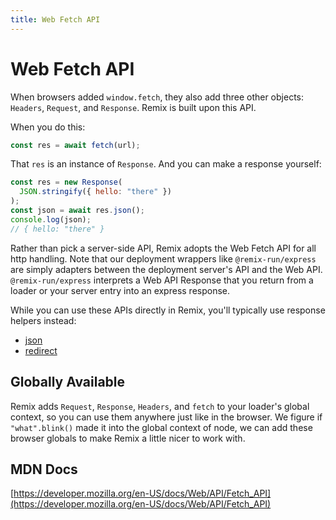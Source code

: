 ```yaml
---
title: Web Fetch API
---
```


# Web Fetch API

When browsers added `window.fetch`, they also add three other objects: `Headers`, `Request`, and `Response`. Remix is built upon this API.

When you do this:

```js
const res = await fetch(url);
```

That `res` is an instance of `Response`. And you can make a response yourself:

```js
const res = new Response(
  JSON.stringify({ hello: "there" })
);
const json = await res.json();
console.log(json);
// { hello: "there" }
```

Rather than pick a server-side API, Remix adopts the Web Fetch API for all http handling. Note that our deployment wrappers like `@remix-run/express` are simply adapters between the deployment server's API and the Web API. `@remix-run/express` interprets a Web API Response that you return from a loader or your server entry into an express response.

While you can use these APIs directly in Remix, you'll typically use response helpers instead:

- [json](../api/server/runtimes/common#json)
- [redirect](../api/server/runtimes/common#redirect)

## Globally Available

Remix adds `Request`, `Response`, `Headers`, and `fetch` to your loader's global context, so you can use them anywhere just like in the browser. We figure if `"what".blink()` made it into the global context of node, we can add these browser globals to make Remix a little nicer to work with.

## MDN Docs

[https://developer.mozilla.org/en-US/docs/Web/API/Fetch_API](https://developer.mozilla.org/en-US/docs/Web/API/Fetch_API)
